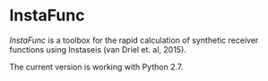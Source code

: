 # InstaFunc

*InstaFunc* is a toolbox for the rapid calculation of synthetic receiver functions using Instaseis 
(van Driel et. al, 2015).

The current version is working with Python 2.7.